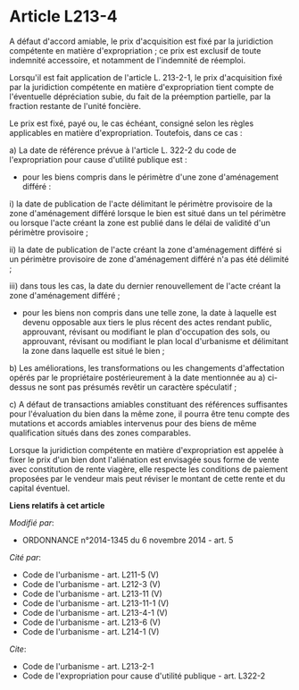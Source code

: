 # Article L213-4

A défaut d'accord amiable, le prix d'acquisition est fixé par la juridiction compétente en matière d'expropriation ; ce prix
est exclusif de toute indemnité accessoire, et notamment de l'indemnité de réemploi. 

Lorsqu'il est fait application de l'article L. 213-2-1, le prix d'acquisition fixé par la juridiction compétente en matière
d'expropriation tient compte de l'éventuelle dépréciation subie, du fait de la préemption partielle, par la fraction restante
de l'unité foncière. 

Le prix est fixé, payé ou, le cas échéant, consigné selon les règles applicables en matière d'expropriation. Toutefois, dans
ce cas : 

a) La date de référence prévue à l'article L. 322-2 du code de l'expropriation pour cause d'utilité publique est :

- pour les biens compris dans le périmètre d'une zone d'aménagement différé : 

i) la date de publication de l'acte délimitant le périmètre provisoire de la zone d'aménagement différé lorsque le bien est
situé dans un tel périmètre ou lorsque l'acte créant la zone est publié dans le délai de validité d'un périmètre
provisoire ; 

ii) la date de publication de l'acte créant la zone d'aménagement différé si un périmètre provisoire de zone d'aménagement
différé n'a pas été délimité ; 

iii) dans tous les cas, la date du dernier renouvellement de l'acte créant la zone d'aménagement différé ;

- pour les biens non compris dans une telle zone, la date à laquelle est devenu opposable aux tiers le plus récent des actes
rendant public, approuvant, révisant ou modifiant le plan d'occupation des sols, ou approuvant, révisant ou modifiant le plan
local d'urbanisme et délimitant la zone dans laquelle est situé le bien ; 

b) Les améliorations, les transformations ou les changements d'affectation opérés par le propriétaire postérieurement à la
date mentionnée au a) ci-dessus ne sont pas présumés revêtir un caractère spéculatif ; 

c) A défaut de transactions amiables constituant des références suffisantes pour l'évaluation du bien dans la même zone, il
pourra être tenu compte des mutations et accords amiables intervenus pour des biens de même qualification situés dans des
zones comparables. 

Lorsque la juridiction compétente en matière d'expropriation est appelée à fixer le prix d'un bien dont l'aliénation est
envisagée sous forme de vente avec constitution de rente viagère, elle respecte les conditions de paiement proposées par le
vendeur mais peut réviser le montant de cette rente et du capital éventuel.

**Liens relatifs à cet article**

_Modifié par_:

  - ORDONNANCE n°2014-1345 du 6 novembre 2014 - art. 5

_Cité par_:

  - Code de l'urbanisme - art. L211-5 (V)
  - Code de l'urbanisme - art. L212-3 (V)
  - Code de l'urbanisme - art. L213-11 (V)
  - Code de l'urbanisme - art. L213-11-1 (V)
  - Code de l'urbanisme - art. L213-4-1 (V)
  - Code de l'urbanisme - art. L213-6 (V)
  - Code de l'urbanisme - art. L214-1 (V)

_Cite_:

  - Code de l'urbanisme - art. L213-2-1
  - Code de l'expropriation pour cause d'utilité publique - art. L322-2
